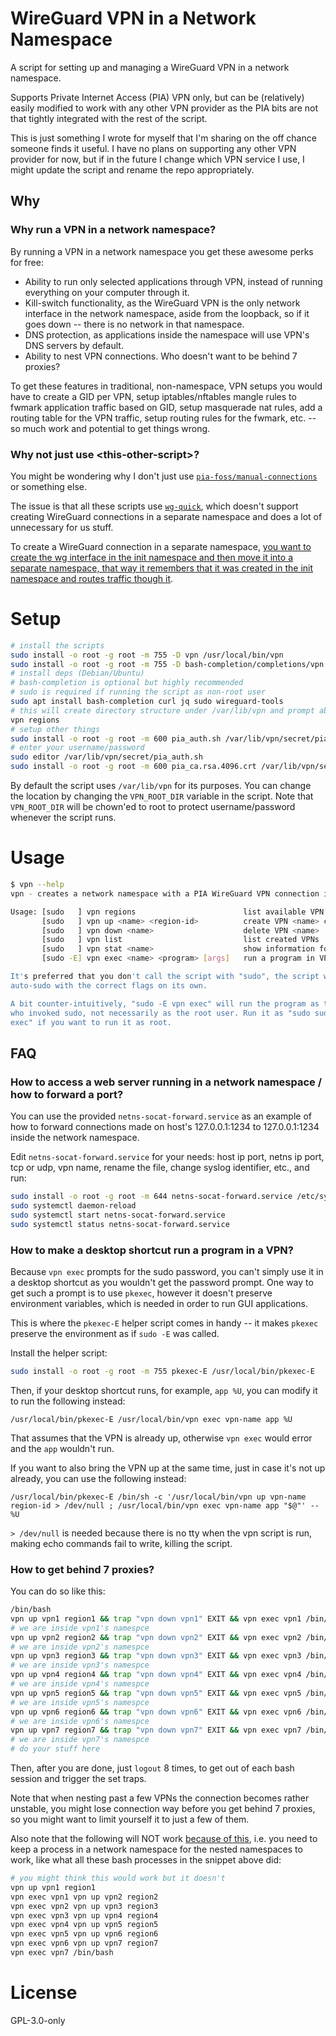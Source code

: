 # WireGuard VPN in a Network Namespace

A script for setting up and managing a WireGuard VPN in a network namespace.

Supports Private Internet Access (PIA) VPN only, but can be (relatively) easily modified to work with any other VPN provider as the PIA bits are not that tightly integrated with the rest of the script.

This is just something I wrote for myself that I'm sharing on the off chance someone finds it useful.
I have no plans on supporting any other VPN provider for now, but if in the future I change which VPN service I use, I might update the script and rename the repo appropriately.

## Why

### Why run a VPN in a network namespace?

By running a VPN in a network namespace you get these awesome perks for free:

  - Ability to run only selected applications through VPN, instead of running everything on your computer through it.
  - Kill-switch functionality, as the WireGuard VPN is the only network interface in the network namespace, aside from the loopback, so if it goes down -- there is no network in that namespace.
  - DNS protection, as applications inside the namespace will use VPN's DNS servers by default.
  - Ability to nest VPN connections. Who doesn't want to be behind 7 proxies?

To get these features in traditional, non-namespace, VPN setups you would have to create a GID per VPN, setup iptables/nftables mangle rules to fwmark application traffic based on GID, setup masquerade nat rules, add a routing table for the VPN traffic, setup routing rules for the fwmark, etc. -- so much work and potential to get things wrong.

### Why not just use \<this-other-script\>?

You might be wondering why I don't just use [`pia-foss/manual-connections`](https://github.com/pia-foss/manual-connections) or something else.

The issue is that all these scripts use [`wg-quick`](https://manpages.debian.org/unstable/wireguard-tools/wg-quick.8.en.html), which doesn't support creating WireGuard connections in a separate namespace and does a lot of unnecessary for us stuff.

To create a WireGuard connection in a separate namespace, [you want to create the wg interface in the init namespace and then move it into a separate namespace, that way it remembers that it was created in the init namespace and routes traffic though it](https://www.wireguard.com/netns/).

# Setup

```bash
# install the scripts
sudo install -o root -g root -m 755 -D vpn /usr/local/bin/vpn
sudo install -o root -g root -m 755 -D bash-completion/completions/vpn /usr/local/share/bash-completion/completions/vpn
# install deps (Debian/Ubuntu)
# bash-completion is optional but highly recommended
# sudo is required if running the script as non-root user
sudo apt install bash-completion curl jq sudo wireguard-tools
# this will create directory structure under /var/lib/vpn and prompt about missing deps
vpn regions
# setup other things
sudo install -o root -g root -m 600 pia_auth.sh /var/lib/vpn/secret/pia_auth.sh
# enter your username/password
sudo editor /var/lib/vpn/secret/pia_auth.sh
sudo install -o root -g root -m 600 pia_ca.rsa.4096.crt /var/lib/vpn/secret/pia_ca.rsa.4096.crt
```

By default the script uses `/var/lib/vpn` for its purposes.
You can change the location by changing the `VPN_ROOT_DIR` variable in the script.
Note that `VPN_ROOT_DIR` will be chown'ed to root to protect username/password whenever the script runs.

# Usage

```bash
$ vpn --help
vpn - creates a network namespace with a PIA WireGuard VPN connection in it.

Usage: [sudo   ] vpn regions                        list available VPN regions
       [sudo   ] vpn up <name> <region-id>          create VPN <name> connected to <region-id> region
       [sudo   ] vpn down <name>                    delete VPN <name>
       [sudo   ] vpn list                           list created VPNs
       [sudo   ] vpn stat <name>                    show information for VPN <name>
       [sudo -E] vpn exec <name> <program> [args]   run a program in VPN <name>'s network namespace as the current user

It's preferred that you don't call the script with "sudo", the script will
auto-sudo with the correct flags on its own.

A bit counter-intuitively, "sudo -E vpn exec" will run the program as the user
who invoked sudo, not necessarily as the root user. Run it as "sudo sudo vpn
exec" if you want to run it as root.
```

## FAQ

### How to access a web server running in a network namespace / how to forward a port?

You can use the provided `netns-socat-forward.service` as an example of how to forward connections made on host's 127.0.0.1:1234 to 127.0.0.1:1234 inside the network namespace.

Edit `netns-socat-forward.service` for your needs: host ip port, netns ip port, tcp or udp, vpn name, rename the file, change syslog identifier, etc., and run:

```bash
sudo install -o root -g root -m 644 netns-socat-forward.service /etc/systemd/system/netns-socat-forward.service
sudo systemctl daemon-reload
sudo systemctl start netns-socat-forward.service
sudo systemctl status netns-socat-forward.service
```

### How to make a desktop shortcut run a program in a VPN?

Because `vpn exec` prompts for the sudo password, you can't simply use it in a desktop shortcut as you wouldn't get the password prompt.
One way to get such a prompt is to use `pkexec`, however it doesn't preserve environment variables, which is needed in order to run GUI applications.

This is where the `pkexec-E` helper script comes in handy -- it makes `pkexec` preserve the environment as if `sudo -E` was called.

Install the helper script:

```bash
sudo install -o root -g root -m 755 pkexec-E /usr/local/bin/pkexec-E
```

Then, if your desktop shortcut runs, for example, `app %U`, you can modify it to run the following instead:

```
/usr/local/bin/pkexec-E /usr/local/bin/vpn exec vpn-name app %U
```

That assumes that the VPN is already up, otherwise `vpn exec` would error and the `app` wouldn't run.

If you want to also bring the VPN up at the same time, just in case it's not up already, you can use the following instead:

```
/usr/local/bin/pkexec-E /bin/sh -c '/usr/local/bin/vpn up vpn-name region-id > /dev/null ; /usr/local/bin/vpn exec vpn-name app "$@"' -- %U
```

`> /dev/null` is needed because there is no tty when the vpn script is run, making echo commands fail to write, killing the script.

### How to get behind 7 proxies?

You can do so like this:

```bash
/bin/bash
vpn up vpn1 region1 && trap "vpn down vpn1" EXIT && vpn exec vpn1 /bin/bash
# we are inside vpn1's namespce
vpn up vpn2 region2 && trap "vpn down vpn2" EXIT && vpn exec vpn2 /bin/bash
# we are inside vpn2's namespce
vpn up vpn3 region3 && trap "vpn down vpn3" EXIT && vpn exec vpn3 /bin/bash
# we are inside vpn3's namespce
vpn up vpn4 region4 && trap "vpn down vpn4" EXIT && vpn exec vpn4 /bin/bash
# we are inside vpn4's namespce
vpn up vpn5 region5 && trap "vpn down vpn5" EXIT && vpn exec vpn5 /bin/bash
# we are inside vpn5's namespce
vpn up vpn6 region6 && trap "vpn down vpn6" EXIT && vpn exec vpn6 /bin/bash
# we are inside vpn6's namespce
vpn up vpn7 region7 && trap "vpn down vpn7" EXIT && vpn exec vpn7 /bin/bash
# we are inside vpn7's namespce
# do your stuff here
```

Then, after you are done, just `logout` 8 times, to get out of each bash session and trigger the set traps.

Note that when nesting past a few VPNs the connection becomes rather unstable, you might lose connection way before you get behind 7 proxies, so you might want to limit yourself it to just a few of them.

Also note that the following will NOT work [because of this](https://serverfault.com/a/961592), i.e. you need to keep a process in a network namespace for the nested namespaces to work, like what all these bash processes in the snippet above did:

```bash
# you might think this would work but it doesn't
vpn up vpn1 region1
vpn exec vpn1 vpn up vpn2 region2
vpn exec vpn2 vpn up vpn3 region3
vpn exec vpn3 vpn up vpn4 region4
vpn exec vpn4 vpn up vpn5 region5
vpn exec vpn5 vpn up vpn6 region6
vpn exec vpn6 vpn up vpn7 region7
vpn exec vpn7 /bin/bash
```

# License

GPL-3.0-only
